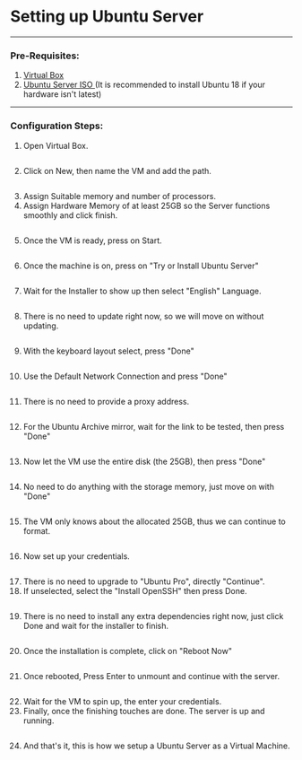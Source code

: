 # Setting up Ubuntu Server

***

### Pre-Requisites:

1. [Virtual Box](https://www.virtualbox.org/wiki/Downloads)&#x20;
2. [Ubuntu Server ISO ](https://releases.ubuntu.com/18.04/)(It is recommended to install Ubuntu 18 if your hardware isn't latest)

***

### Configuration Steps:

1. Open Virtual Box.

<figure><img src=".gitbook/assets/image (1) (1) (1) (1) (1) (1) (1) (1) (1) (1) (1) (1).png" alt=""><figcaption></figcaption></figure>

2. Click on New, then name the VM and add the path.

<figure><img src=".gitbook/assets/image (2) (1) (1) (1) (1) (1) (1) (1) (1) (1) (1).png" alt=""><figcaption></figcaption></figure>

3. Assign Suitable memory and number of processors.
4. Assign Hardware Memory of at least 25GB so the Server functions smoothly and click finish.

<figure><img src=".gitbook/assets/image (3) (1) (1) (1) (1) (1) (1) (1) (1).png" alt=""><figcaption></figcaption></figure>

5. Once the VM is ready, press on Start.

<figure><img src=".gitbook/assets/image (4) (1) (1) (1) (1) (1) (1).png" alt=""><figcaption></figcaption></figure>

6. Once the machine is on, press on "Try or Install Ubuntu Server"

<figure><img src=".gitbook/assets/image (5) (1) (1) (1) (1).png" alt=""><figcaption></figcaption></figure>

7. Wait for the Installer to show up then select "English" Language.

<figure><img src=".gitbook/assets/image (6) (1) (1) (1).png" alt=""><figcaption></figcaption></figure>

8. There is no need to update right now, so we will move on without updating.

<figure><img src=".gitbook/assets/image (7) (1) (1) (1).png" alt=""><figcaption></figcaption></figure>

9. With the keyboard layout select, press "Done"

<figure><img src=".gitbook/assets/image (8) (1) (1).png" alt=""><figcaption></figcaption></figure>

10. Use the Default Network Connection and press "Done"

<figure><img src=".gitbook/assets/image (9) (1) (1).png" alt=""><figcaption></figcaption></figure>

11. There is no need to provide a proxy address.

<figure><img src=".gitbook/assets/image (10) (1) (1).png" alt=""><figcaption></figcaption></figure>

12. For the Ubuntu Archive mirror, wait for the link to be tested, then press "Done"

<figure><img src=".gitbook/assets/image (11) (1).png" alt=""><figcaption></figcaption></figure>

13. Now let the VM use the entire disk (the 25GB), then press "Done"

<figure><img src=".gitbook/assets/image (12) (1).png" alt=""><figcaption></figcaption></figure>

14. No need to do anything with the storage memory, just move on with "Done"

<figure><img src=".gitbook/assets/image (13) (1).png" alt=""><figcaption></figcaption></figure>

15. The VM only knows about the allocated 25GB, thus we can continue to format.

<figure><img src=".gitbook/assets/image (14) (1).png" alt=""><figcaption></figcaption></figure>

16. Now set up your credentials.

<figure><img src=".gitbook/assets/image (15) (1).png" alt=""><figcaption></figcaption></figure>

17. There is no need to upgrade to "Ubuntu Pro", directly "Continue".
18. If unselected, select the "Install OpenSSH" then press Done.

<figure><img src=".gitbook/assets/image (16) (1).png" alt=""><figcaption></figcaption></figure>

19. There is no need to install any extra dependencies right now, just click Done and wait for the installer to finish.

<figure><img src=".gitbook/assets/image (17) (1).png" alt=""><figcaption></figcaption></figure>

20. &#x20;Once the installation is complete, click on "Reboot Now"

<figure><img src=".gitbook/assets/image (18) (1).png" alt=""><figcaption></figcaption></figure>

21. Once rebooted, Press Enter to unmount and continue with the server.

<figure><img src=".gitbook/assets/image (19) (1).png" alt=""><figcaption></figcaption></figure>

22. &#x20;Wait for the VM to spin up, the enter your credentials.
23. &#x20;Finally, once the finishing touches are done. The server is up and running.

<figure><img src=".gitbook/assets/image (20) (1).png" alt=""><figcaption></figcaption></figure>

24. &#x20;And that's it, this is how we setup a Ubuntu Server as a Virtual Machine.
